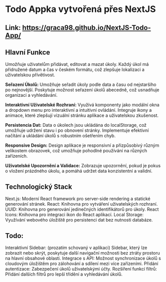 # Todo Appka vytvořená přes NextJS

## Link: https://graca98.github.io/NextJS-Todo-App/


## Hlavní Funkce
Umožňuje uživatelům přidávat, editovat a mazat úkoly.
Každý úkol má přidružené datum a čas v českém formátu, což zlepšuje lokalizaci a uživatelskou přívětivost.

**Seřazení Úkolů:**
Umožňuje seřadit úkoly podle data a času od nejstaršího po nejnovější.
Poskytuje možnost seřazení úkolů abecedně, což usnadňuje organizaci a vyhledávání.

**Interaktivní Uživatelské Rozhraní:**
Využívá komponenty jako modální okna a dropdown menu pro interaktivní a intuitivní ovládání.
Integruje ikony a animace, které zlepšují vizuální stránku aplikace a uživatelskou zkušenost.

**Persistencia Dat:**
Data o úkolech jsou ukládána do localStorage, což umožňuje udržení stavu i po obnovení stránky.
Implementuje efektivní načítání a ukládání úkolů s robustním ošetřením chyb.

**Responsive Design:**
Design aplikace je responsivní a přizpůsobivý různým velikostem obrazovek, což umožňuje pohodlné používání na různých zařízeních.

**Uživatelské Upozornění a Validace:**
Zobrazuje upozornění, pokud je pokus o vložení prázdného úkolu, a pomáhá udržet data konzistentní a validní.

## Technologický Stack
Next.js: Moderní React framework pro server-side rendering a statické generování stránek.
React: Knihovna pro vytváření uživatelských rozhraní.
UUID: Knihovna pro generování jedinečných identifikátorů pro úkoly.
React Icons: Knihovna pro integraci ikon do React aplikací.
Local Storage: Využívání webového úložiště pro persistenci dat bez nutnosti databáze.

## Todo:
Interaktivní Sidebar: (prozatím schovaný v aplikaci)
Sidebar, který lze zobrazit nebo skrýt, poskytuje další navigační možnosti bez ztráty prostoru na hlavní obsahové oblasti.
Integrace s API: Možnost synchronizace úkolů s cloudovým úložištěm pro zálohování a sdílení mezi více zařízeními.
Přidání autentizace: Zabezpečení úkolů uživatelskými účty.
Rozšíření funkcí filtrů: Přidání dalších filtrů pro lepší třídění a vyhledávání úkolů.

